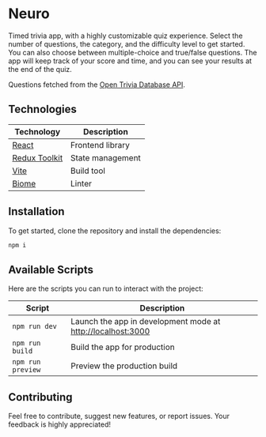 # Neuro

Timed trivia app, with a highly customizable quiz experience. Select the number of questions, the category, and the difficulty level to get started. You can also choose between multiple-choice and true/false questions. The app will keep track of your score and time, and you can see your results at the end of the quiz.

Questions fetched from the [Open Trivia Database API](https://opentdb.com/).

## Technologies

| Technology                                     | Description      |
| ---------------------------------------------- | ---------------- |
| [React](https://reactjs.org/)                  | Frontend library |
| [Redux Toolkit](https://redux-toolkit.js.org/) | State management |
| [Vite](https://vitejs.dev/)                    | Build tool       |
| [Biome](https://biomejs.dev/)                  | Linter           |

## Installation

To get started, clone the repository and install the dependencies:

```bash
npm i
```

## Available Scripts

Here are the scripts you can run to interact with the project:

| Script            | Description                                                                          |
| ----------------- | ------------------------------------------------------------------------------------ |
| `npm run dev`     | Launch the app in development mode at [http://localhost:3000](http://localhost:3000) |
| `npm run build`   | Build the app for production                                                         |
| `npm run preview` | Preview the production build                                                         |

## Contributing

Feel free to contribute, suggest new features, or report issues. Your feedback is highly appreciated!
